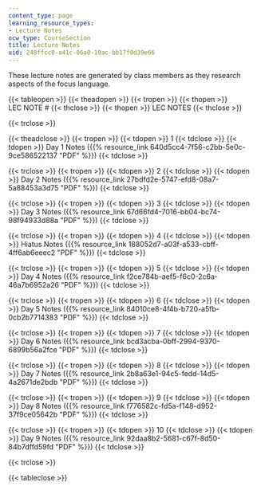 ```yaml
---
content_type: page
learning_resource_types:
- Lecture Notes
ocw_type: CourseSection
title: Lecture Notes
uid: 248ffcc0-a41c-06a0-10ac-bb17f0d39e66
---
```


These lecture notes are generated by class members as they research aspects of the focus language.

{{< tableopen >}}
{{< theadopen >}}
{{< tropen >}}
{{< thopen >}}
LEC NOTE #
{{< thclose >}}
{{< thopen >}}
LEC NOTES
{{< thclose >}}

{{< trclose >}}

{{< theadclose >}}
{{< tropen >}}
{{< tdopen >}}
1
{{< tdclose >}}
{{< tdopen >}}
Day 1 Notes ({{% resource_link 640d5cc4-7f56-c2bb-5e0c-9ce586522137 "PDF" %}})
{{< tdclose >}}

{{< trclose >}}
{{< tropen >}}
{{< tdopen >}}
2
{{< tdclose >}}
{{< tdopen >}}
Day 2 Notes ({{% resource_link 27bdfd2e-5747-efd8-08a7-5a88453a3d75 "PDF" %}})
{{< tdclose >}}

{{< trclose >}}
{{< tropen >}}
{{< tdopen >}}
3
{{< tdclose >}}
{{< tdopen >}}
Day 3 Notes ({{% resource_link 67d66fd4-7016-bb04-bc74-98f94933d88a "PDF" %}})
{{< tdclose >}}

{{< trclose >}}
{{< tropen >}}
{{< tdopen >}}
4
{{< tdclose >}}
{{< tdopen >}}
Hiatus Notes ({{% resource_link 188052d7-a03f-a533-cbff-4ff6ab6eeec2 "PDF" %}})
{{< tdclose >}}

{{< trclose >}}
{{< tropen >}}
{{< tdopen >}}
5
{{< tdclose >}}
{{< tdopen >}}
Day 4 Notes ({{% resource_link f2ce784b-aef5-f6c0-2c6a-46a7b6952a26 "PDF" %}})
{{< tdclose >}}

{{< trclose >}}
{{< tropen >}}
{{< tdopen >}}
6
{{< tdclose >}}
{{< tdopen >}}
Day 5 Notes ({{% resource_link 84010ce8-4f4b-b720-a5fb-0cb2b7714383 "PDF" %}})
{{< tdclose >}}

{{< trclose >}}
{{< tropen >}}
{{< tdopen >}}
7
{{< tdclose >}}
{{< tdopen >}}
Day 6 Notes ({{% resource_link bcd3acba-0bff-2994-9370-6899b56a2fce "PDF" %}})
{{< tdclose >}}

{{< trclose >}}
{{< tropen >}}
{{< tdopen >}}
8
{{< tdclose >}}
{{< tdopen >}}
Day 7 Notes ({{% resource_link 2b8a63e1-94c5-fedd-14d5-4a2671de2bdb "PDF" %}})
{{< tdclose >}}

{{< trclose >}}
{{< tropen >}}
{{< tdopen >}}
9
{{< tdclose >}}
{{< tdopen >}}
Day 8 Notes ({{% resource_link f776582c-fd5a-f148-d952-37f9ce05642b "PDF" %}})
{{< tdclose >}}

{{< trclose >}}
{{< tropen >}}
{{< tdopen >}}
10
{{< tdclose >}}
{{< tdopen >}}
Day 9 Notes ({{% resource_link 92daa8b2-5681-c67f-8d50-84b7dffd59fd "PDF" %}})
{{< tdclose >}}

{{< trclose >}}

{{< tableclose >}}